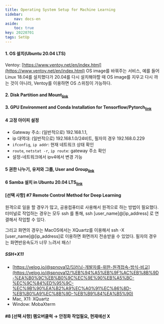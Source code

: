 ```yaml
---
title: Operating System Setup for Machine Learning
sidebar:
    nav: docs-en
aside:
    toc: true
key: 20220701
tags: SetUp
---
```

#### 1. OS 설치(Ubuntu 20.04 LTS)
Ventoy: [https://www.ventoy.net/en/index.html](https://www.ventoy.net/en/index.html)
OS image를 바꿔주는 서비스, 예를 들어 Linux 18.04를 설치했다가 20.04를 다시 설치해야할 때 OS image를 지우고 다시 까는 것이 아니라, Ventoy를 이용하면 OS 스위칭이 가능하다.

#### 2. Disk Partition and Mount<sub>[link](/2022/07/01/disk-partition-and-mount)</sub>

#### 3. GPU Environment and Conda Installation for Tensorflow/Pytorch<sub>[link](/2022/07/01/gpu-conda-environment-for-tensorflow-pytorch)</sub>

#### 4 고정 아이피 설정
- Gateway 주소: (일반적으로) 192.168.1.1,
- ip 대역대: (일반적으로) 192.168.1.0/24비트, 필자의 경우 192.168.0.229
- `ifconfig`, `ip addr`: 현재 네트워크 상태 확인
- `route`, `netstat -r`, `ip route`: gateway 주소 확인
- 설정-네트워크에서 ipv4에서 변경 가능

#### 5 권한 나누기, 유저와 그룹, User and Group<sub>[link](/2022/07/01/user-and-group)</sub>

#### 6 Samba 설치 in Ubuntu 20.04 LTS<sub>[link](/2022/07/01/samba-installation-in-ubuntu)</sub>

#### [선택 사항] #7 Remote Control Method for Deep Learning

원격으로 일을 할 경우가 많고, 공용컴퓨터로 사용해서 원격으로 하는 방법이 필요했다. 터미널로 작업하는 경우는 모두 ssh 를 통해, ssh [user_name]@[ip_address] 로 연결해서 작업할 수 있다. 

그리고 화면의 경우는 MacOS에서는 XQuartz를 이용해서 ssh -X [user_name]@[ip_address]로 이용하면 화면까지 전송받을 수 있었다. 필자의 경우는 화면반응속도가 너무 느려서 패스! 

##### SSH+X11
- [https://velog.io/@spnova12/딥러닝-개발자를-위한-원격접속-방식-비교](https://velog.io/@spnova12/%EB%94%A5%EB%9F%AC%EB%8B%9D-%EA%B0%9C%EB%B0%9C%EC%9E%90%EB%A5%BC-%EC%9C%84%ED%95%9C-%EC%9B%90%EA%B2%A9%EC%A0%91%EC%86%8D-%EB%B0%A9%EC%8B%9D-%EB%B9%84%EA%B5%90)
- Mac, X11: XQuartz
- Window:  MobaXterm


#### #8 [선택 사항] 램오버클럭 → 안정화 작업필요, 현재에선 X


